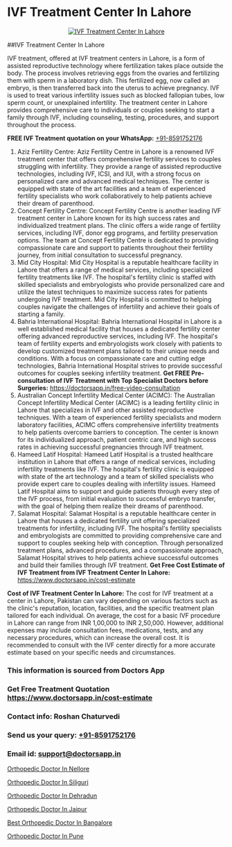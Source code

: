 # IVF Treatment Center In Lahore

<p align="center">
  <a href="https://doctorsapp.in/treatment/ivf-treatment">
    <img src="https://doctorsapp.co.in/uploads/treatment_image/ICSI.jpg" alt="IVF Treatment Center In Lahore">
  </a>
</p>
##IVF Treatment Center In Lahore

IVF treatment, offered at IVF treatment centers in Lahore, is a form of assisted reproductive technology where fertilization takes place outside the body. The process involves retrieving eggs from the ovaries and fertilizing them with sperm in a laboratory dish. This fertilized egg, now called an embryo, is then transferred back into the uterus to achieve pregnancy. IVF is used to treat various infertility issues such as blocked fallopian tubes, low sperm count, or unexplained infertility. The treatment center in Lahore provides comprehensive care to individuals or couples seeking to start a family through IVF, including counseling, testing, procedures, and support throughout the process.

**FREE IVF Treatment quotation on your WhatsApp:**  [+91-8591752176](https://api.whatsapp.com/send?phone=8591752176)

1) Aziz Fertility Centre:
Aziz Fertility Centre in Lahore is a renowned IVF treatment center that offers comprehensive fertility services to couples struggling with infertility. They provide a range of assisted reproductive technologies, including IVF, ICSI, and IUI, with a strong focus on personalized care and advanced medical techniques. The center is equipped with state of the art facilities and a team of experienced fertility specialists who work collaboratively to help patients achieve their dream of parenthood.
2) Concept Fertility Centre:
Concept Fertility Centre is another leading IVF treatment center in Lahore known for its high success rates and individualized treatment plans. The clinic offers a wide range of fertility services, including IVF, donor egg programs, and fertility preservation options. The team at Concept Fertility Centre is dedicated to providing compassionate care and support to patients throughout their fertility journey, from initial consultation to successful pregnancy.
3) Mid City Hospital:
Mid City Hospital is a reputable healthcare facility in Lahore that offers a range of medical services, including specialized fertility treatments like IVF. The hospital's fertility clinic is staffed with skilled specialists and embryologists who provide personalized care and utilize the latest techniques to maximize success rates for patients undergoing IVF treatment. Mid City Hospital is committed to helping couples navigate the challenges of infertility and achieve their goals of starting a family.
4) Bahria International Hospital:
Bahria International Hospital in Lahore is a well established medical facility that houses a dedicated fertility center offering advanced reproductive services, including IVF. The hospital's team of fertility experts and embryologists work closely with patients to develop customized treatment plans tailored to their unique needs and conditions. With a focus on compassionate care and cutting edge technologies, Bahria International Hospital strives to provide successful outcomes for couples seeking infertility treatment.
**Get FREE Pre-consultation of IVF Treatment with Top Specialist Doctors before Surgeries:** https://doctorsapp.in/free-video-consultation
5) Australian Concept Infertility Medical Center (ACIMC):
The Australian Concept Infertility Medical Center (ACIMC) is a leading fertility clinic in Lahore that specializes in IVF and other assisted reproductive techniques. With a team of experienced fertility specialists and modern laboratory facilities, ACIMC offers comprehensive infertility treatments to help patients overcome barriers to conception. The center is known for its individualized approach, patient centric care, and high success rates in achieving successful pregnancies through IVF treatment.
6) Hameed Latif Hospital:
Hameed Latif Hospital is a trusted healthcare institution in Lahore that offers a range of medical services, including infertility treatments like IVF. The hospital's fertility clinic is equipped with state of the art technology and a team of skilled specialists who provide expert care to couples dealing with infertility issues. Hameed Latif Hospital aims to support and guide patients through every step of the IVF process, from initial evaluation to successful embryo transfer, with the goal of helping them realize their dreams of parenthood.
7) Salamat Hospital:
Salamat Hospital is a reputable healthcare center in Lahore that houses a dedicated fertility unit offering specialized treatments for infertility, including IVF. The hospital's fertility specialists and embryologists are committed to providing comprehensive care and support to couples seeking help with conception. Through personalized treatment plans, advanced procedures, and a compassionate approach, Salamat Hospital strives to help patients achieve successful outcomes and build their families through IVF treatment.
**Get Free Cost Estimate of IVF Treatment from IVF Treatment Center In Lahore:** https://www.doctorsapp.in/cost-estimate

**Cost of IVF Treatment Center In Lahore:**
The cost for IVF treatment at a center in Lahore, Pakistan can vary depending on various factors such as the clinic's reputation, location, facilities, and the specific treatment plan tailored for each individual. On average, the cost for a basic IVF procedure in Lahore can range from INR 1,00,000 to INR 2,50,000. However, additional expenses may include consultation fees, medications, tests, and any necessary procedures, which can increase the overall cost. It is recommended to consult with the IVF center directly for a more accurate estimate based on your specific needs and circumstances.

### This information is sourced from Doctors App 
### Get Free Treatment Quotation https://www.doctorsapp.in/cost-estimate
### Contact info: Roshan Chaturvedi 
### Send us your query: [+91-8591752176](https://api.whatsapp.com/send?phone=8591752176) 
### Email id: support@doctorsapp.in

[Orthopedic Doctor In Nellore](https://www.linkedin.com/pulse/orthopedic-doctor-nellore-doctorsapp-khulna-1ra4e?trackingId=qRf8uoAYlR46rJjYehvptw%3D%3D&lipi=urn%3Ali%3Apage%3Ad_flagship3_company_admin%3BEfzsr1%2BmQ6eR1XkJR7MU1A%3D%3D)

[Orthopedic Doctor In Siliguri](https://www.linkedin.com/pulse/orthopedic-doctor-siliguri-doctorsappin-eiljc?trackingId=qbE2TwpS6cHou3GHxo6H5w%3D%3D&lipi=urn%3Ali%3Apage%3Ad_flagship3_company_admin%3BcTUR6naWQkWjeA%2BR15noZQ%3D%3D)

[Orthopedic Doctor In Dehradun](https://medium.com/@vimalrana22/orthopedic-doctor-in-dehradun-a6c0bcc6ead0)

[Orthopedic Doctor In Jaipur](https://medium.com/@vimalrana22/orthopedic-doctor-in-jaipur-cab5aa22cd63)

[Best Orthopedic Doctor In Bangalore](https://doctors-apps.github.io/doctorsapp/best-orthopedic-doctor-in-bangalore)

[Orthopedic Doctor In Pune](https://doctors-apps.github.io/doctorsapp/orthopedic-doctor-in-pune)

